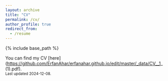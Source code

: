 ```yaml
---
layout: archive
title: "CV"
permalink: /cv/
author_profile: true
redirect_from:
  - /resume
---
```


{% include base_path %}

You can find my CV [here](https://github.com/ErfanAhar/erfanahar.github.io/edit/master/_data/CV__1_ (1).pdf).<br><small>Last updated 2024-12-08.

